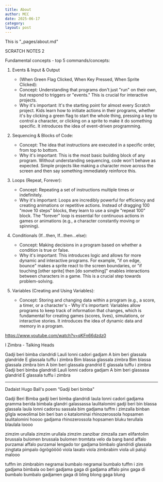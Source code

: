```yaml
---
title: About
author: MCC
date: 2025-06-17
category: 
layout: post
---
```


This is "_pages/about.md"

SCRATCH NOTES 2

Fundamental concepts - top 5 commands/concepts:

1. Events & Input & Output 
   - (When Green Flag Clicked, When Key Pressed, When Sprite Clicked):
   - Concept: Understanding that programs don't just "run" on their own, but respond to triggers or "events." This is crucial for interactive projects.
   - Why it's important: It's the starting point for almost every Scratch project. Kids learn how to initiate actions in their programs, whether it's by clicking a green flag to start the whole thing, pressing a key to control a character, or clicking on a sprite to make it do something specific. It introduces the idea of event-driven programming.

2. Sequencing & Blocks of Code:
   - Concept: The idea that instructions are executed in a specific order, from top to bottom.
   - Why it's important: This is the most basic building block of any program. Without understanding sequencing, code won't behave as expected. Simple projects like making a character move across the screen and then say something immediately reinforce this.

3. Loops (Repeat, Forever):
   - Concept: Repeating a set of instructions multiple times or indefinitely.
   - Why it's important: Loops are incredibly powerful for efficiency and creating animations or repetitive actions. Instead of dragging 100 "move 10 steps" blocks, they learn to use a single "repeat 100" block. The "forever" loop is essential for continuous actions in games or animations (e.g., a character constantly moving or spinning).

4. Conditionals (If...then, If...then...else):
   - Concept: Making decisions in a program based on whether a condition is true or false.
   - Why it's important: This introduces logic and allows for more dynamic and interactive programs. For example, "if on edge, bounce" makes a sprite react to the screen boundaries, or "if touching [other sprite] then [do something]" enables interactions between characters in a game. This is a crucial step towards problem-solving.

5. Variables (Creating and Using Variables):
   - Concept: Storing and changing data within a program (e.g., a score, a timer, or a character's    - Why it's important: Variables allow programs to keep track of information that changes, which is fundamental for creating games (scores, lives), simulations, or interactive stories. It introduces the idea of dynamic data and memory in a program.



https://www.youtube.com/watch?v=qKFn66dzdz0

I Zimbra - Talking Heads

Gadji beri bimba clandridi
Lauli lonni cadori gadjam
A bim beri glassala glandride
E glassala tuffu i zimbra
Bim blassa glassala zimbra
Bim blassa glassala zimbra bim
A bim beri glassala grandrid
E glassala tuffu i zimbra
Gadji beri bimba glandridi
Lauli lonni cadora gadjam
A bim beri glassasa glandrid
E glassala tuffu i zimbra

---

Dadaist Hugo Ball's poem “Gadji beri bimba"

Gadji Beri Bimba
gadji beri bimba glandridi laula lonni cadori
gadjama gramma berida bimbala glandri galassassa laulitalomini
gadji beri bin blassa glassala laula lonni cadorsu sassala bim
gadjama tuffm i zimzalla binban gligla wowolimai bin beri ban
o katalominai rhinozerossola hopsamen laulitalomini hoooo
gadjama rhinozerossola hopsamen
bluku terullala blaulala loooo

zimzim urullala zimzim urullala zimzim zanzibar zimzalla zam
elifantolim brussala bulomen brussala bulomen tromtata
velo da bang band affalo purzamai affalo purzamai lengado tor
gadjama bimbalo glandridi glassala zingtata pimpalo ögrögöööö
viola laxato viola zimbrabim viola uli paluji malooo

tuffm im zimbrabim negramai bumbalo negramai bumbalo tuffm i zim
gadjama bimbala oo beri gadjama gaga di gadjama affalo pinx
gaga di bumbalo bumbalo gadjamen
gaga di bling blong
gaga blung
